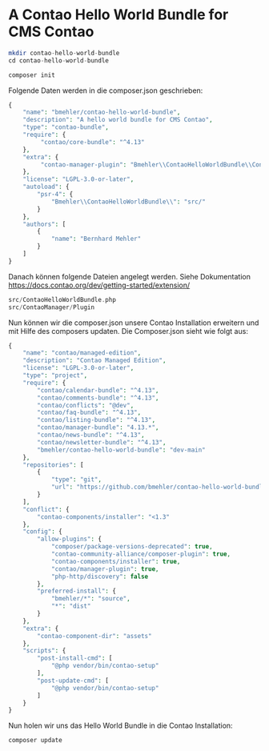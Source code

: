 # A Contao Hello World Bundle for CMS Contao

```php
mkdir contao-hello-world-bundle
cd contao-hello-world-bundle

composer init
```

Folgende Daten werden in die composer.json geschrieben:

```php
{
    "name": "bmehler/contao-hello-world-bundle",
    "description": "A hello world bundle for CMS Contao",
    "type": "contao-bundle",
    "require": {
         "contao/core-bundle": "^4.13"
    },
    "extra": {
         "contao-manager-plugin": "Bmehler\\ContaoHelloWorldBundle\\ContaoManager\\Plugin"
    },
    "license": "LGPL-3.0-or-later",
    "autoload": {
        "psr-4": {
            "Bmehler\\ContaoHelloWorldBundle\\": "src/"
        }
    },
    "authors": [
        {
            "name": "Bernhard Mehler"
        }
    ]
}
```

Danach können folgende Dateien angelegt werden. Siehe Dokumentation https://docs.contao.org/dev/getting-started/extension/

```php
src/ContaoHelloWorldBundle.php
src/ContaoManager/Plugin
```

Nun können wir die composer.json unsere Contao Installation erweitern und mit Hilfe des composers updaten.
Die Composer.json sieht wie folgt aus:

```php
{
    "name": "contao/managed-edition",
    "description": "Contao Managed Edition",
    "license": "LGPL-3.0-or-later",
    "type": "project",
    "require": {
        "contao/calendar-bundle": "^4.13",
        "contao/comments-bundle": "^4.13",
        "contao/conflicts": "@dev",
        "contao/faq-bundle": "^4.13",
        "contao/listing-bundle": "^4.13",
        "contao/manager-bundle": "4.13.*",
        "contao/news-bundle": "^4.13",
        "contao/newsletter-bundle": "^4.13",
        "bmehler/contao-hello-world-bundle": "dev-main"
    },
    "repositories": [
        {
            "type": "git",
            "url": "https://github.com/bmehler/contao-hello-world-bundle.git"
        }
    ],
    "conflict": {
        "contao-components/installer": "<1.3"
    },
    "config": {
        "allow-plugins": {
            "composer/package-versions-deprecated": true,
            "contao-community-alliance/composer-plugin": true,
            "contao-components/installer": true,
            "contao/manager-plugin": true,
            "php-http/discovery": false
        },
        "preferred-install": {
            "bmehler/*": "source",
            "*": "dist"
        }
    },
    "extra": {
        "contao-component-dir": "assets"
    },
    "scripts": {
        "post-install-cmd": [
            "@php vendor/bin/contao-setup"
        ],
        "post-update-cmd": [
            "@php vendor/bin/contao-setup"
        ]
    }
}

```

Nun holen wir uns das Hello World Bundle in die Contao Installation:
```php
composer update
```
